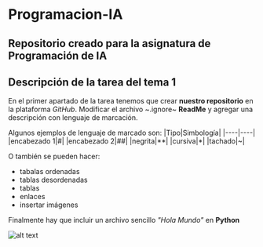 # Programacion-IA
Repositorio creado para la asignatura de Programación de IA
---
## Descripción de la tarea del tema 1
En el primer apartado de la tarea tenemos que crear **nuestro repositorio** en la plataforma *GitHub*. 
Modificar el archivo ~.ignore~ **ReadMe** y agregar una descripción con lenguaje de marcación.

Algunos ejemplos de lenguaje de marcado son:
|Tipo|Simbología|
|----|----|
|encabezado 1|#|
|encabezado 2|##|
|negrita|**|
|cursiva|*|
|tachado|~|

O también se pueden hacer:
* tabalas ordenadas
* tablas desordenadas
* tablas
* enlaces
* insertar imágenes

Finalmente hay que incluir un archivo sencillo *"Hola Mundo"* en **Python**

![alt text](https://upload.wikimedia.org/wikipedia/commons/thumb/c/c3/Python-logo-notext.svg/330px-Python-logo-notext.svg.png "Python")













